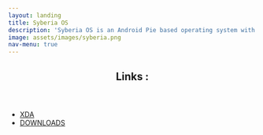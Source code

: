 ```yaml
---
layout: landing
title: Syberia OS
description: 'Syberia OS is an Android Pie based operating system with some optimization and customization improvements'
image: assets/images/syberia.png
nav-menu: true
---
```


<!-- Main -->
<div id="main">
<!-- Arrow Links -->
<section id="syberia">
        <div class="inner">
                <header class="major">
                        <h2>Links :</h2>
                </header>
                <ul class="actions">
                        <li><a href="https://forum.xda-developers.com/moto-g5s-plus/development/rom-arrow-os-10-0-official-beta-t3982553" class="button next">XDA</a></li>
                        <li><a href="https://sourceforge.net/projects/arrow-os/files/arrow-10.0/sanders/" class="button next">DOWNLOADS</a></li>
                </ul>
        </div>
</section>

